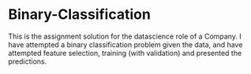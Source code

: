 # Binary-Classification
This is the assignment solution for the datascience role of a Company. I have attempted a binary classification problem given the data, and have attempted feature selection, training (with validation) and presented the predictions.
